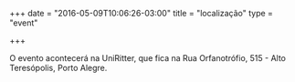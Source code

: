 +++
date = "2016-05-09T10:06:26-03:00"
title = "localização"
type = "event"

+++

O evento acontecerá na UniRitter, que fica na Rua Orfanotrófio, 515 - Alto Teresópolis, Porto Alegre.

<!-- {{< event_map >}} -->
